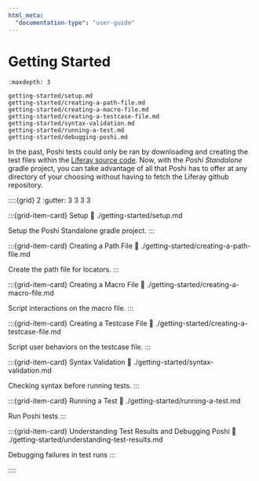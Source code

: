 ```yaml
---
html_meta:
  "documentation-type": "user-guide"
---
```


# Getting Started

```{toctree}
:maxdepth: 3

getting-started/setup.md
getting-started/creating-a-path-file.md
getting-started/creating-a-macro-file.md
getting-started/creating-a-testcase-file.md
getting-started/syntax-validation.md
getting-started/running-a-test.md
getting-started/debugging-poshi.md
```

In the past, Poshi tests could only be ran by downloading and creating the test files within the [Liferay source
code](https://github.com/liferay/liferay-portal/). Now, with the _Poshi Standalone_ gradle project, you can take advantage of all that Poshi has to offer at any directory of your choosing without having to fetch the Liferay github repository.

::::{grid} 2
:gutter: 3 3 3 3

:::{grid-item-card} Setup
:link: ./getting-started/setup.md

Setup the Poshi Standalone gradle project.
:::

:::{grid-item-card} Creating a Path File
:link: ./getting-started/creating-a-path-file.md

Create the path file for locators.
:::

:::{grid-item-card} Creating a Macro File
:link: ./getting-started/creating-a-macro-file.md

Script interactions on the macro file.
:::

:::{grid-item-card} Creating a Testcase File
:link: ./getting-started/creating-a-testcase-file.md

Script user behaviors on the testcase file.
:::

:::{grid-item-card} Syntax Validation
:link: ./getting-started/syntax-validation.md

Checking syntax before running tests.
:::

:::{grid-item-card} Running a Test
:link: ./getting-started/running-a-test.md

Run Poshi tests
:::

:::{grid-item-card} Understanding Test Results and Debugging Poshi
:link: ./getting-started/understanding-test-results.md

Debugging failures in test runs
:::

::::

